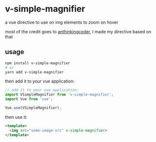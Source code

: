 # v-simple-magnifier

a vue directive to use on img elements to zoom on hover

most of the credit goes to [anthinkingcoder](https://github.com/anthinkingcoder/vue-image-magnifier), I made my directive based on that


## usage

```bash
npm install v-simple-magnifier
# or 
yarn add v-simple-magnifier
```

then add it to your vue application:

```js
// add it to your vue application:
import VSimpleMagnifier from 'v-simple-magnifier';
import Vue from 'vue';

Vue.use(VSimpleMagnifier);
```

then use it: 

```html
<template>
  <img src="some-image-src" v-simple-magnifier>
</template>
```